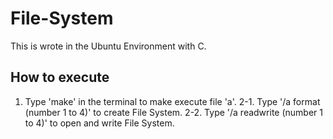 # File-System
This is wrote in the Ubuntu Environment with C.

## How to execute
1. Type 'make' in the terminal to make execute file 'a'.
2-1. Type '/a format (number 1 to 4)' to create File System.
2-2. Type '/a readwrite (number 1 to 4)' to open and write File System.

